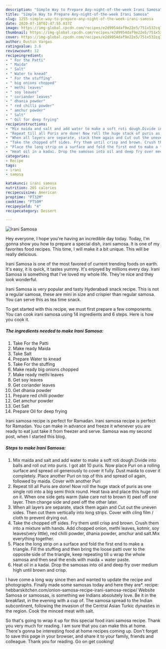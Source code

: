 ```yaml
---
description: "Simple Way to Prepare Any-night-of-the-week Irani Samosa"
title: "Simple Way to Prepare Any-night-of-the-week Irani Samosa"
slug: 1255-simple-way-to-prepare-any-night-of-the-week-irani-samosa
date: 2020-07-18T02:47:55.037Z
image: https://img-global.cpcdn.com/recipes/e2d9954daf9e22e5/751x532cq70/irani-samosa-recipe-main-photo.jpg
thumbnail: https://img-global.cpcdn.com/recipes/e2d9954daf9e22e5/751x532cq70/irani-samosa-recipe-main-photo.jpg
cover: https://img-global.cpcdn.com/recipes/e2d9954daf9e22e5/751x532cq70/irani-samosa-recipe-main-photo.jpg
author: Dustin Vargas
ratingvalue: 3.8
reviewcount: 12
recipeingredient:
- " For the Patti"
- " Maida"
- " Salt"
- " Water to knead"
- " For the stuffing"
- " big onions chopped"
- " methi leaves"
- " soy leaves"
- " coriander leaves"
- " dhania powder"
- " red chilli powder"
- " amchur powder"
- " Salt"
- " Oil for deep frying"
recipeinstructions:
- "Mix maida and salt and add water to make a soft roti dough.Divide into balls and roll out into puris. I got abt 10 puris. Now place Puri on a rolling surface and spread oil generously to cover it fully. Dust maida to cover it completely. Place another Puri on top of this and spread oil again, followed by maida. Cover with another Puri"
- "Repeat till all Puris are done! Now roll the huge stack of puris as one single roti into a big semi thick round. Heat tava and place this huge roti on it. When one side gets warm (take care not to brown it) peel off one layer. Then change side and peel off the other later."
- "When all layers are separate, stack them again and Cut out the uneven sides. Then cut them vertically into long strips. Cover with cling film / cloth to prevent drying out."
- "Take the chopped off sides. Fry them until crisp and brown. Crush them into a mixture with hands. Add chopped onion, methi leaves, kotmir, soy leaves(very little), red chilli powder, dhania powder, amchur and salt.Mix everything together."
- "Place the long strip on a surface and fold the first end to make a triangle. Fill the stuffing and then bring the loose patti over to the opposite side of the triangle, keep repeating till u wrap the whole samosa and then seal the ends with maida + water paste."
- "Heat oil in a kadai. Drop the samosas into oil and deep fry over medium high until brown and crisp."
categories:
- Recipe
tags:
- irani
- samosa

katakunci: irani samosa 
nutrition: 265 calories
recipecuisine: American
preptime: "PT32M"
cooktime: "PT50M"
recipeyield: "4"
recipecategory: Dessert

---
```



![Irani Samosa](https://img-global.cpcdn.com/recipes/e2d9954daf9e22e5/751x532cq70/irani-samosa-recipe-main-photo.jpg)

Hey everyone, I hope you're having an incredible day today. Today, I'm gonna show you how to prepare a special dish, irani samosa. It is one of my favorites food recipes. This time, I will make it a bit unique. This will be really delicious.

Irani Samosa is one of the most favored of current trending foods on earth. It's easy, it is quick, it tastes yummy. It's enjoyed by millions every day. Irani Samosa is something that I've loved my whole life. They're nice and they look wonderful.

Irani Samosa is very popular and tasty Hyderabadi snack recipe. This is not a regular samosa, these are mini in size and crispier than regular samosa. You can serve this as tea time snack.


To get started with this recipe, we must first prepare a few components. You can cook irani samosa using 14 ingredients and 6 steps. Here is how you cook it.

<!--inarticleads1-->

##### The ingredients needed to make Irani Samosa:

1. Take  For the Patti
1. Make ready  Maida
1. Take  Salt
1. Prepare  Water to knead
1. Take  For the stuffing
1. Make ready  big onions chopped
1. Make ready  methi leaves
1. Get  soy leaves
1. Get  coriander leaves
1. Get  dhania powder
1. Prepare  red chilli powder
1. Get  amchur powder
1. Get  Salt
1. Prepare  Oil for deep frying


Irani samosa recipe is perfect for Ramadan. Irani samosa recipe is perfect for Ramadan. You can make in advance and freeze it whenever you are ready to eat just take it from freezer and serve. Samosa was my second post, when I started this blog. 

<!--inarticleads2-->

##### Steps to make Irani Samosa:

1. Mix maida and salt and add water to make a soft roti dough.Divide into balls and roll out into puris. I got abt 10 puris. Now place Puri on a rolling surface and spread oil generously to cover it fully. Dust maida to cover it completely. Place another Puri on top of this and spread oil again, followed by maida. Cover with another Puri
1. Repeat till all Puris are done! Now roll the huge stack of puris as one single roti into a big semi thick round. Heat tava and place this huge roti on it. When one side gets warm (take care not to brown it) peel off one layer. Then change side and peel off the other later.
1. When all layers are separate, stack them again and Cut out the uneven sides. Then cut them vertically into long strips. Cover with cling film / cloth to prevent drying out.
1. Take the chopped off sides. Fry them until crisp and brown. Crush them into a mixture with hands. Add chopped onion, methi leaves, kotmir, soy leaves(very little), red chilli powder, dhania powder, amchur and salt.Mix everything together.
1. Place the long strip on a surface and fold the first end to make a triangle. Fill the stuffing and then bring the loose patti over to the opposite side of the triangle, keep repeating till u wrap the whole samosa and then seal the ends with maida + water paste.
1. Heat oil in a kadai. Drop the samosas into oil and deep fry over medium high until brown and crisp.


I have come a long way since then and wanted to update the recipe and photographs. Finally made some samosas today and here they are*. recipe: hebbarskitchen.com/onion-samosa-recipe-irani-samosa-recipe/ Website Samosa or samoosas, is something we Indians absolutely love. Be it in the breakfast, in the evening with a cup of. The samosa spread to the Indian subcontinent, following the invasion of the Central Asian Turkic dynasties in the region. Cook the minced meat with salt. 

So that's going to wrap it up for this special food irani samosa recipe. Thank you very much for reading. I am sure that you can make this at home. There's gonna be interesting food at home recipes coming up. Don't forget to save this page in your browser, and share it to your family, friends and colleague. Thank you for reading. Go on get cooking!
